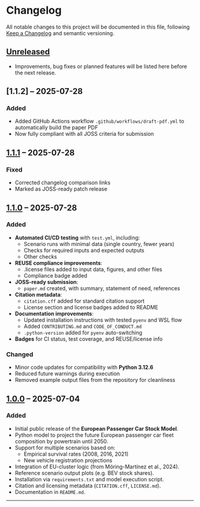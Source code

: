<!--
SPDX-FileCopyrightText: 2025 German Aerospace Center (DLR), Gabriel Möring-Martínez
SPDX-License-Identifier: CC-BY-4.0
-->

# Changelog

All notable changes to this project will be documented in this file, following [Keep a Changelog](https://keepachangelog.com/en/1.0.0/) and semantic versioning.

## [Unreleased]

- Improvements, bug fixes or planned features will be listed here before the next release.


## [1.1.2] – 2025-07-28

### Added

- Added GitHub Actions workflow `.github/workflows/draft-pdf.yml` to automatically build the paper PDF
- Now fully compliant with all JOSS criteria for submission

## [1.1.1] – 2025-07-28

### Fixed

- Corrected changelog comparison links
- Marked as JOSS-ready patch release

## [1.1.0] – 2025-07-28

### Added

- **Automated CI/CD testing** with `test.yml`, including:
  - Scenario runs with minimal data (single country, fewer years)
  - Checks for required inputs and expected outputs
  - Other checks
- **REUSE compliance improvements**:
  - .license files added to input data, figures, and other files
  - Compliance badge added
- **JOSS-ready submission**:
  - `paper.md` created, with summary, statement of need, references
- **Citation metadata**:
  - `citation.cff` added for standard citation support
  - License section and license badges added to README
- **Documentation improvements**:
  - Updated installation instructions with tested `pyenv` and WSL flow
  - Added `CONTRIBUTING.md` and `CODE_OF_CONDUCT.md`
  - `.python-version` added for `pyenv` auto-switching
- **Badges** for CI status, test coverage, and REUSE/license info

### Changed

- Minor code updates for compatibility with **Python 3.12.6**
- Reduced future warnings during execution
- Removed example output files from the repository for cleanliness

## [1.0.0] – 2025-07-04

### Added

- Initial public release of the **European Passenger Car Stock Model**.
- Python model to project the future European passenger car fleet composition by powertrain until 2050.
- Support for multiple scenarios based on:
  - Empirical survival rates (2008, 2016, 2021)
  - New vehicle registration projections
- Integration of EU-cluster logic (from Möring-Martínez et al., 2024).
- Reference scenario output plots (e.g. BEV stock shares).
- Installation via `requirements.txt` and model execution script.
- Citation and licensing metadata (`CITATION.cff`, `LICENSE.md`).
- Documentation in `README.md`.

---

[Unreleased]: https://github.com/gabrielmoringmartinez/EU-ZEVAM
[1.0.0]: https://github.com/gabrielmoringmartinez/EU-ZEVAM/tree/v1.0.0
[1.1.0]: https://github.com/gabrielmoringmartinez/EU-ZEVAM/tree/v1.1.0
[1.1.1]: https://github.com/gabrielmoringmartinez/EU-ZEVAM/tree/v1.1.1

